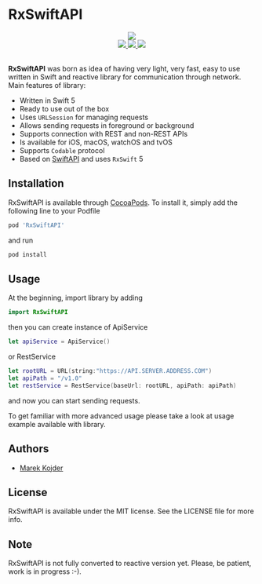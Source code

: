 # RxSwiftAPI

<div align = "center">
  <a href="http://cocoapods.org/pods/RxSwiftAPI">
    <img src="https://img.shields.io/cocoapods/v/RxSwiftAPI.svg?style=flat" />
  </a>
</div>
<div align = "center">
  <a href="http://cocoapods.org/pods/RxSwiftAPI" target="blank">
    <img src="https://img.shields.io/cocoapods/p/RxSwiftAPI.svg?style=flat" />
  </a>
  <a href="http://cocoapods.org/pods/RxSwiftAPI">
    <img src="https://img.shields.io/badge/swift-5.0-brightgreen.svg" />
  </a>
  <a href="http://cocoapods.org/pods/RxSwiftAPI" target="blank">
    <img src="https://img.shields.io/cocoapods/l/RxSwiftAPI.svg?style=flat" />
  </a>
  <br>
  <br>
</div>

**RxSwiftAPI** was born as idea of having very light, very fast, easy to use written in Swift and reactive library for communication through network.
Main features of library:
- Written in Swift 5
- Ready to use out of the box
- Uses `URLSession` for managing requests
- Allows sending requests in foreground or background
- Supports connection with REST and non-REST APIs
- Is available for iOS, macOS, watchOS and tvOS
- Supports `Codable` protocol
- Based on [SwiftAPI](https://cocoapods.org/pods/SwiftAPI) and uses `RxSwift` 5


## Installation

RxSwiftAPI is available through [CocoaPods](https://cocoapods.org/pods/RxSwiftAPI). To install it, simply add the following line to your Podfile
```ruby
pod 'RxSwiftAPI'
```
and run
```ruby
pod install
```


## Usage

At the beginning, import library by adding
```swift
import RxSwiftAPI
```
then you can create instance of ApiService
```swift
let apiService = ApiService()
```
or RestService
```swift
let rootURL = URL(string:"https://API.SERVER.ADDRESS.COM")
let apiPath = "/v1.0"
let restService = RestService(baseUrl: rootURL, apiPath: apiPath)
```
and now you can start sending requests.

To get familiar with more advanced usage please take a look at usage example available with library.


## Authors

- [Marek Kojder](https://github.com/MarekKojder)


## License

RxSwiftAPI is available under the MIT license. See the LICENSE file for more info.

## Note

RxSwiftAPI is not fully converted to reactive version yet. Please, be patient, work is in progress :-).
